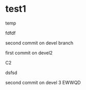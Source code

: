 # test1
temp

fdfdf

second commit on devel branch


first commit on devel2

C2

dsfsd
 
second commit on devel 3
EWWQD
